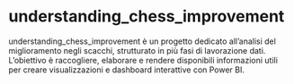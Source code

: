 # understanding_chess_improvement
understanding_chess_improvement è un progetto dedicato all’analisi del miglioramento negli scacchi, strutturato in più fasi di lavorazione dati. L’obiettivo è raccogliere, elaborare e rendere disponibili informazioni utili per creare visualizzazioni e dashboard interattive con Power BI.
